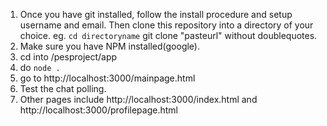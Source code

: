 1. Once you have git installed, follow the install procedure and setup username and email. Then clone this repository into a directory of your choice. 
eg. 
`cd directoryname`
git clone "pasteurl" without doublequotes.
2. Make sure you have NPM installed(google).
3. cd into /pesproject/app
4. do `node .`
5. go to http://localhost:3000/mainpage.html
6. Test the chat polling.
6. Other pages include http://localhost:3000/index.html and http://localhost:3000/profilepage.html
